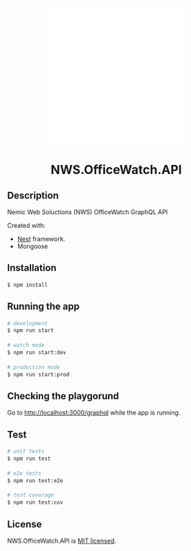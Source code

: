 <p align=center>
<img src="../Logo_Nemic-40.png" width="320" height:"320"/>
</p>
<h1 align="center">
  NWS.OfficeWatch.API
</h1>

## Description

Nemic Web Soluctions (NWS) OfficeWatch GraphQL API

Created with:
- [Nest](https://github.com/nestjs/nest) framework.
- Mongoose

## Installation

```bash
$ npm install
```

## Running the app

```bash
# development
$ npm run start

# watch mode
$ npm run start:dev

# production mode
$ npm run start:prod
```

## Checking the playgorund

Go to [http://localhost:3000/graphql](http://localhost:3000/graphql) while the app is running.

## Test

```bash
# unit tests
$ npm run test

# e2e tests
$ npm run test:e2e

# test coverage
$ npm run test:cov
```

## License

NWS.OfficeWatch.API is [MIT licensed](LICENSE).
